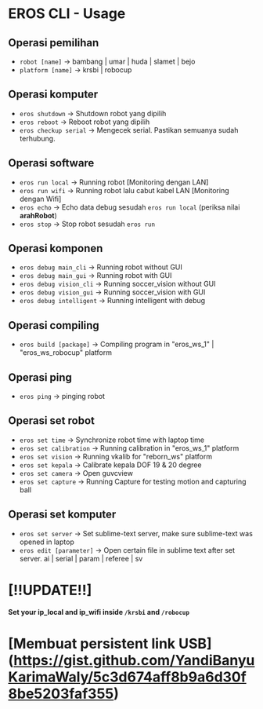 # EROS CLI - Usage

## Operasi pemilihan

- `robot [name]`		-> bambang | umar | huda | slamet | bejo
- `platform [name]`		-> krsbi | robocup

## Operasi komputer

- `eros shutdown` 		-> Shutdown robot yang dipilih
- `eros reboot`			-> Reboot robot yang dipilih
- `eros checkup serial` -> Mengecek serial. Pastikan semuanya sudah terhubung.

## Operasi software

- `eros run local`		-> Running robot [Monitoring dengan LAN]
- `eros run wifi`		-> Running robot lalu cabut kabel LAN [Monitoring dengan Wifi]
- `eros echo`			-> Echo data debug sesudah `eros run local` (periksa nilai **arahRobot**)
- `eros stop`			-> Stop robot sesudah `eros run`

## Operasi komponen

- `eros debug main_cli`		-> Running robot without GUI
- `eros debug main_gui`		-> Running robot with GUI
- `eros debug vision_cli`	-> Running soccer_vision without GUI
- `eros debug vision_gui`	-> Running soccer_vision with GUI
- `eros debug intelligent`	-> Running intelligent with debug

## Operasi compiling

- `eros build [package]`	-> Compiling program in "eros_ws_1" | "eros_ws_robocup" platform

## Operasi ping

- `eros ping`				-> pinging robot

## Operasi set robot

- `eros set time`			-> Synchronize robot time with laptop time
- `eros set calibration`	-> Running calibration in "eros_ws_1" platform
- `eros set vision`			-> Running vkalib for "reborn_ws" platform
- `eros set kepala`			-> Calibrate kepala DOF 19 & 20 degree
- `eros set camera`			-> Open guvcview
- `eros set capture`		-> Running Capture for testing motion and capturing ball

## Operasi set komputer

- `eros set server`				-> Set sublime-text server, make sure sublime-text was opened in laptop
- `eros edit [parameter]`		-> Open certain file in sublime text after set server. ai | serial | param | referee | sv

# [!!UPDATE!!]
**Set your ip_local and ip_wifi inside `/krsbi` and `/robocup`**

# [Membuat persistent link USB] (https://gist.github.com/YandiBanyuKarimaWaly/5c3d674aff8b9a6d30f8be5203faf355)